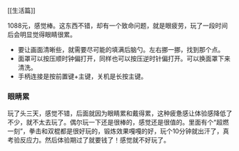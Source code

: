 [[生活篇]]

1088元，感觉棒。这东西不错，却有一个致命问题，就是眼疲劳，玩了一段时间后会明显觉得眼睛很累。

- 要让画面清晰些，就需要尽可能的填满后脑勺。左右挪一挪，找到那个点。
- 面罩可以按压顺时钟偏打开，同样也可以按压逆时针偏打开。可以换面罩下来清洗。
- 手柄连接是按前置键+主键，关机是长按主键。

### 眼睛累
玩了头三天，感觉不错，后面就因为眼睛累和戴得累，这种疲惫感让体验感降低了不少，就不太去玩了。偶尔玩一下还是很棒的，感觉还是很值的。里面有个“超燃一刻”，拳击和双棍都是很好玩的，锻炼效果嘎嘎的好，玩个10分钟就出汗了，真考验反应力。然后体验期过了就要钱了！感觉就不好玩了。




